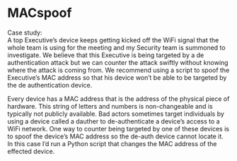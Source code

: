 # MACspoof

Case study:<br>
A top Executive’s device keeps getting kicked off the WiFi signal that the whole team is using for the meeting and my Security team is summoned to investigate. We believe that this Executive is being targeted by a de authentication attack but we can counter the attack swiftly without knowing where the attack is coming from. We recommend using a script to spoof the Executive’s MAC address so that his device won’t be able to be targeted by the de authentication device. 

Every device has a MAC address that is the address of the physical piece of hardware. This string of letters and numbers is non-changeable and is typically not publicly available. Bad actors sometimes target individuals by using a device called a dauther to de-authenticate a device’s access to a WiFi network. One way to counter being targeted by one of these devices is to spoof the device’s MAC address so the de-auth device cannot locate it. In this case I’d run a Python script that changes the MAC address of the effected device. 
